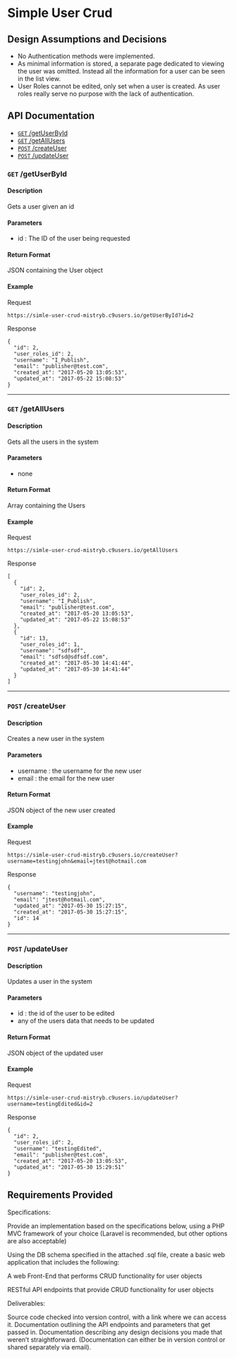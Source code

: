 # Simple User Crud
## Design Assumptions and Decisions
* No Authentication methods were implemented.
* As minimal information is stored, a separate page dedicated to viewing the user was omitted. Instead all the information for a user can be seen in the list view.
* User Roles cannot be edited, only set when a user is created. As user roles really serve no purpose with the lack of authentication. 

## API Documentation
* [`GET` /getUserById](#get-getuserbyid)
* [`GET` /getAllUsers](#get-getallusers)
* [`POST` /createUser](#post-createuser)
* [`POST` /updateUser](#post-updateUser)

### `GET` /getUserById
#### Description
Gets a user given an id
#### Parameters
* id : The ID of the user being requested
#### Return Format
JSON containing the User object
#### Example
Request
```
https://simle-user-crud-mistryb.c9users.io/getUserById?id=2
```

Response
```
{
  "id": 2,
  "user_roles_id": 2,
  "username": "I_Publish",
  "email": "publisher@test.com",
  "created_at": "2017-05-20 13:05:53",
  "updated_at": "2017-05-22 15:08:53"
}
```
---
### `GET` /getAllUsers
#### Description
Gets all the users in the system
#### Parameters
* none
#### Return Format
Array containing the Users
#### Example
Request
```
https://simle-user-crud-mistryb.c9users.io/getAllUsers
```

Response
```
[
  {
    "id": 2,
    "user_roles_id": 2,
    "username": "I_Publish",
    "email": "publisher@test.com",
    "created_at": "2017-05-20 13:05:53",
    "updated_at": "2017-05-22 15:08:53"
  },
  {
    "id": 13,
    "user_roles_id": 1,
    "username": "sdfsdf",
    "email": "sdfsd@sdfsdf.com",
    "created_at": "2017-05-30 14:41:44",
    "updated_at": "2017-05-30 14:41:44"
  }
]
```
---

### `POST` /createUser
#### Description
Creates a new user in the system
#### Parameters
* username : the username for the new user
* email : the email for the new user
#### Return Format
JSON object of the new user created
#### Example
Request
```
https://simle-user-crud-mistryb.c9users.io/createUser?username=testingjohn&email=jtest@hotmail.com
```

Response
```
{
  "username": "testingjohn",
  "email": "jtest@hotmail.com",
  "updated_at": "2017-05-30 15:27:15",
  "created_at": "2017-05-30 15:27:15",
  "id": 14
}
```
---


### `POST` /updateUser
#### Description
Updates a user in the system
#### Parameters
* id : the id of the user to be edited
* any of the users data that needs to be updated
#### Return Format
JSON object of the updated user
#### Example
Request
```
https://simle-user-crud-mistryb.c9users.io/updateUser?username=testingEdited&id=2

```

Response
```
{
  "id": 2,
  "user_roles_id": 2,
  "username": "testingEdited",
  "email": "publisher@test.com",
  "created_at": "2017-05-20 13:05:53",
  "updated_at": "2017-05-30 15:29:51"
}
```


## Requirements Provided

Specifications:

Provide an implementation based on the specifications below, using a PHP MVC framework of your choice (Laravel is recommended, but other options are also acceptable)

Using the DB schema specified in the attached .sql file, create a basic web application that includes the following:

A web Front-End that performs CRUD functionality for user objects

RESTful API endpoints that provide CRUD functionality for user objects

Deliverables:

Source code checked into version control, with a link where we can access it.
Documentation outlining the API endpoints and parameters that get passed in. 
Documentation describing any design decisions you made that weren’t straightforward. 
(Documentation can either be in version control or shared separately via email). 

